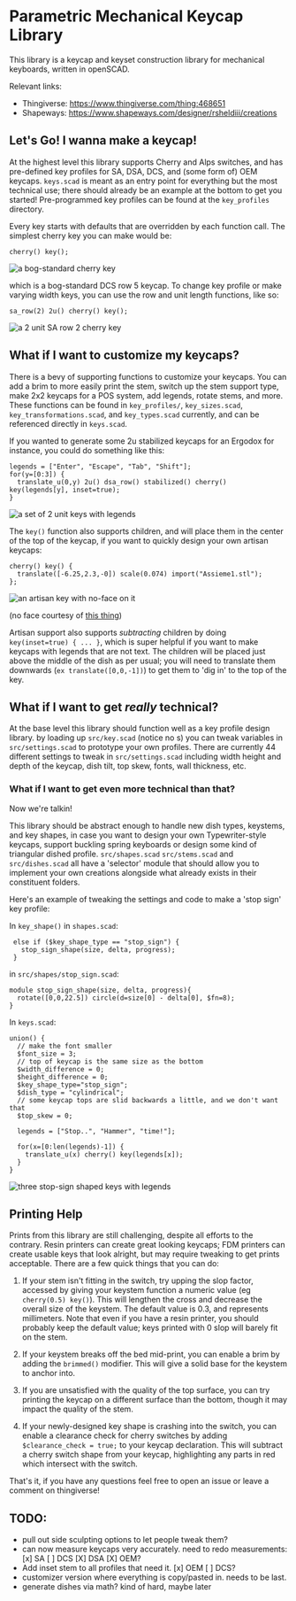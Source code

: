 # Parametric Mechanical Keycap Library

This library is a keycap and keyset construction library for mechanical keyboards, written in openSCAD.

Relevant links:
* Thingiverse: https://www.thingiverse.com/thing:468651
* Shapeways: https://www.shapeways.com/designer/rsheldiii/creations

## Let's Go! I wanna make a keycap!

At the highest level this library supports Cherry and Alps switches, and has pre-defined key profiles for SA, DSA, DCS, and (some form of) OEM keycaps. `keys.scad` is meant as an entry point for everything but the most technical use; there should already be an example at the bottom to get you started! Pre-programmed key profiles can be found at the `key_profiles` directory.

Every key starts with defaults that are overridden by each function call. The simplest cherry key you can make would be:

```
cherry() key();
```
![a bog-standard cherry key](assets/example1.JPG)



which is a bog-standard DCS row 5 keycap. To change key profile or make varying width keys, you can use the row and unit length functions, like so:

```
sa_row(2) 2u() cherry() key();
```

![a 2 unit SA row 2 cherry key](assets/example2.JPG)

## What if I want to customize my keycaps?

There is a bevy of supporting functions to customize your keycaps. You can add a brim to more easily print the stem, switch up the stem support type, make 2x2 keycaps for a POS system, add legends, rotate stems, and more. These functions can be found in `key_profiles/`, `key_sizes.scad`, `key_transformations.scad`, and `key_types.scad` currently, and can be referenced directly in `keys.scad`.

If you wanted to generate some 2u stabilized keycaps for an Ergodox for instance, you could do something like this:

```
legends = ["Enter", "Escape", "Tab", "Shift"];
for(y=[0:3]) {
  translate_u(0,y) 2u() dsa_row() stabilized() cherry() key(legends[y], inset=true);
}
```

![a set of 2 unit keys with legends](assets/example3.JPG)

The `key()` function also supports children, and will place them in the center of the top of the keycap, if you want to quickly design your own artisan keycaps:

```
cherry() key() {
  translate([-6.25,2.3,-0]) scale(0.074) import("Assieme1.stl");
};
```

![an artisan key with no-face on it](assets/example4.JPG)

(no face courtesy of [this thing](https://www.thingiverse.com/thing:519727/))

Artisan support also supports _subtracting_ children by doing `key(inset=true) { ... }`, which is super helpful if you want to make keycaps with legends that are not text. The children will be placed just above the middle of the dish as per usual; you will need to translate them downwards (`ex translate([0,0,-1])`) to get them to 'dig in' to the top of the key.

## What if I want to get _really_ technical?

At the base level this library should function well as a key profile design library. by loading up `src/key.scad` (notice no s) you can tweak variables in `src/settings.scad` to prototype your own profiles. There are currently 44 different settings to tweak in `src/settings.scad` including width height and depth of the keycap, dish tilt, top skew, fonts, wall thickness, etc.

### What if I want to get even more technical than that?

Now we're talkin!

This library should be abstract enough to handle new dish types, keystems, and key shapes, in case you want to design your own Typewriter-style keycaps, support buckling spring keyboards or design some kind of triangular dished profile. `src/shapes.scad` `src/stems.scad` and `src/dishes.scad` all have a 'selector' module that should allow you to implement your own creations alongside what already exists in their constituent folders.

Here's an example of tweaking the settings and code to make a 'stop sign' key profile:

In `key_shape()` in `shapes.scad`:

```
 else if ($key_shape_type == "stop_sign") {
   stop_sign_shape(size, delta, progress);
 }
```

in `src/shapes/stop_sign.scad`:

```
module stop_sign_shape(size, delta, progress){
  rotate([0,0,22.5]) circle(d=size[0] - delta[0], $fn=8);
}
```

In `keys.scad`:

```
union() {
  // make the font smaller
  $font_size = 3;
  // top of keycap is the same size as the bottom
  $width_difference = 0;
  $height_difference = 0;
  $key_shape_type="stop_sign";
  $dish_type = "cylindrical";
  // some keycap tops are slid backwards a little, and we don't want that
  $top_skew = 0;

  legends = ["Stop..", "Hammer", "time!"];

  for(x=[0:len(legends)-1]) {
    translate_u(x) cherry() key(legends[x]);
  }
}
```

![three stop-sign shaped keys with legends](assets/example5.JPG)

## Printing Help

Prints from this library are still challenging, despite all efforts to the contrary. Resin printers can create great looking keycaps; FDM printers can create usable keys that look alright, but may require tweaking to get prints acceptable. There are a few quick things that you can do:

1. If your stem isn't fitting in the switch, try upping the slop factor, accessed by giving your keystem function a numeric value (eg `cherry(0.5) key()`). This will lengthen the cross and decrease the overall size of the keystem. The default value is 0.3, and represents millimeters. Note that even if you have a resin printer, you should probably keep the default value; keys printed with 0 slop will barely fit on the stem.

2. If your keystem breaks off the bed mid-print, you can enable a brim by adding the `brimmed()` modifier. This will give a solid base for the keystem to anchor into.

3. If you are unsatisfied with the quality of the top surface, you can try printing the keycap on a different surface than the bottom, though it may impact the quality of the stem.

4. If your newly-designed key shape is crashing into the switch, you can enable a clearance check for cherry switches by adding `$clearance_check = true;` to your keycap declaration. This will subtract a cherry switch shape from your keycap, highlighting any parts in red which intersect with the switch.

That's it, if you have any questions feel free to open an issue or leave a comment on thingiverse!


## TODO:
 * pull out side sculpting options to let people tweak them?
 * can now measure keycaps very accurately. need to redo measurements: [x] SA [ ] DCS [X] DSA [X] OEM?
 * Add inset stem to all profiles that need it. [x] OEM [ ] DCS?
 * customizer version where everything is copy/pasted in. needs to be last.
 * generate dishes via math? kind of hard, maybe later
